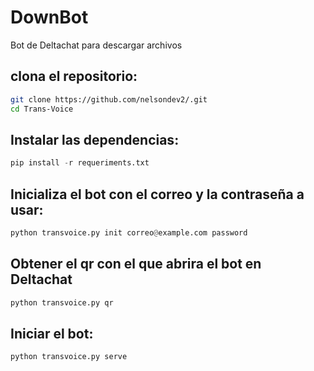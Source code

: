 # DownBot
Bot de Deltachat para descargar archivos


## clona el repositorio:
```sh
git clone https://github.com/nelsondev2/.git
cd Trans-Voice
```
## Instalar las dependencias:
```python
pip install -r requeriments.txt
```
## Inicializa el bot con el correo y la contraseña a usar:
```python
python transvoice.py init correo@example.com password
```

## Obtener el qr con el que abrira el bot en Deltachat
```python
python transvoice.py qr
```

## Iniciar el bot:
```python
python transvoice.py serve
```
